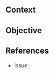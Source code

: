 ## Context

<!-- Why do we need this PR? What was the reason that led you to make this change? -->

## Objective

<!-- What does this PR fix? What intentional changes will this PR make? -->

## References

<!-- Links or resources that help clarify and support your intentions (e.g., Github issue) -->

* Issue:
